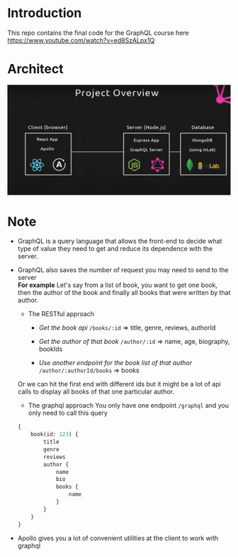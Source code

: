 # Introduction
This repo contains the final code for the GraphQL course here https://www.youtube.com/watch?v=ed8SzALpx1Q

# Architect

![architect-image](./architect.png)

# Note
- GraphQL is a query language that allows the front-end to decide what type of value they need to get and reduce its dependence with the server.
- GraphQL also saves the number of request you may need to send to the server
    <br />
    **For example**
    Let's say from a list of book, you want to get one book, then the author of the book and finally all books that were written by that author.
    - The RESTful approach
        - *Get the book api* `/books/:id` => title, genre, reviews, authorId

        - *Get the author of that book* `/author/:id` => name, age, biography, bookIds

        - *Use another endpoint for the book list of that author* `/author/:authorId/books` => books

    Or we can hit the first end with different ids but it might be a lot of api calls to display all books of that one particular author.

    - The graphql approach
    You only have one endpoint `/graphql` and you only need to call this query
    ```graphql
    {
        book(id: 123) {
            title
            genre
            reviews
            author {
                name
                bio
                books {
                    name
                }
            }
        }
    }
    ```

- Apollo gives you a lot of convenient utilities at the client to work with graphql